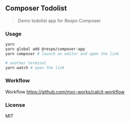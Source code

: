 
Composer Todolist
----

> Demo todolist app for Respo Composer

### Usage

```bash
yarn
yarn global add @respo/composer-app
yarn composer # launch an editor and open the link

# another terminal
yarn watch # open the link
```

### Workflow

Workflow https://github.com/mvc-works/calcit-workflow

### License

MIT
